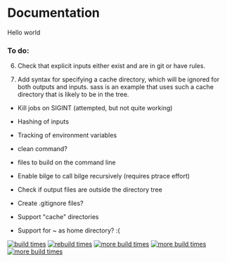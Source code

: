 # Documentation

Hello world

### To do:

6. Check that explicit inputs either exist and are in git or have rules.

7. Add syntax for specifying a cache directory, which will be ignored
   for both outputs and inputs.  sass is an example that uses such a
   cache directory that is likely to be in the tree.

- Kill jobs on SIGINT (attempted, but not quite working)
- Hashing of inputs
- Tracking of environment variables

- clean command?
- files to build on the command line

- Enable bilge to call bilge recursively (requires ptrace effort)

- Check if output files are outside the directory tree
- Create .gitignore files?

- Support "cache" directories
- Support for ~ as home directory? :(


<a href="building.pdf"><img src="building.png" alt="build times"></a>
<a href="rebuilding.pdf"><img src="rebuilding.png" alt="rebuild times"></a>
<a href="touching-c.pdf"><img src="touching-c.png" alt="more build times"></a>
<a href="touching-header.pdf"><img src="touching-header.png" alt="more build times"></a>
<a href="doing-nothing.pdf"><img src="doing-nothing.png" alt="more build times"></a>
